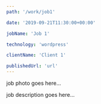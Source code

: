 ```yaml
---
path: '/work/job1'

date: '2019-09-21T11:30:00+00:00'

jobName: 'Job 1'

technology: 'wordpress'

clientName: 'Client 1'

publishedUrl: 'url'
---
```

job photo goes here...

job description goes here...